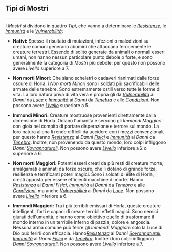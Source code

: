 ## Tipi di Mostri
---
I *Mostri* si dividono in quattro *Tipi*, che vanno a determinare le [*Resistenze*](..\combattimento\attacco.md), le [*Immunità*](..\combattimento\attacco.md) e le [*Vulnerabilità*](..\combattimento\attacco.md):

* **Nativi:** Spesso il risultato di mutazioni, infezioni o maledizioni su creature comuni generano abomini che attaccano ferocemente le creature terrestri. Essendo di solito generate da animali o normali esseri umani, non hanno nessun particolare punto debole o forte, e sono generalmente la categoria di *Mostri* più debole: per questo non possono avere *Livello* superiore a 7.

* **Non morti Minori:** Che siano scheletri o cadaveri rianimati dalle forze oscure di Horla, i *Non morti Minori* sono i soldati più sacrificabili delle armate delle tenebre. Sono estremamente ostili verso tutte le forme di vita. La loro natura priva di vita vera e propria gli dà [*Vulnerabilità*](..\combattimento\attacco.md) ai *Danni* da [*Luce*](..\combattimento\attacco.md) e [*Immunità*](..\combattimento\attacco.md) ai *Danni* da [*Tenebra*](..\combattimento\attacco.md) e alle [*Condizioni*](..\condizioni.md). Non possono avere [*Livello*](..\mostri.md) superiore a 5.

* **Immondi Minori:** Creature mostruose provenienti direttamente dalla dimensione di Horla. Odiano l'umanità e servono gli *Immondi Maggiori* con gioia nel compito di portare disperazione e terrore sul mondo. La loro natura aliena li rende difficili da uccidere con i mezzi convenzionali, per questo hanno [*Resistenza*](..\combattimento\attacco.md) ai *Danni* [*Fisici*](..\combattimento\attacco.md) e  [*Immunità*](..\combattimento\attacco.md) ai *Danni* da [*Tenebra*](..\combattimento\attacco.md). Inoltre, non provenendo da questo mondo, loro colpi infliggono *Danni* [*Sovrannaturali*](..\combattimento\attacco.md). Non possono avere [*Livello*](..\mostri.md) inferiore a 2 o superiore a 6.

* **Non morti Maggiori:** Potenti esseri creati da più resti di creature morte, amalgamati e animati da forze oscure, che li dotano di grande forza, resilienza e terrificanti poteri magici. Sono i soldati di élite di Horla, creati apposta per essere efficienti macchine di morte. Hanno [*Resistenza*](..\combattimento\attacco.md) ai *Danni* [*Fisici*](..\combattimento\attacco.md), [*Immunità*](..\combattimento\attacco.md) ai *Danni* da [*Tenebra*](..\combattimento\attacco.md) e alle [*Condizioni*](..\condizioni.md), ma anche [*Vulnerabilità*](..\combattimento\attacco.md) ai *Danni* da [*Luce*](..\combattimento\attacco.md). Non possono avere [*Livello*](..\mostri.md) inferiore a 6.

* **Immondi Maggiori:** Tra i più terribili emissari di Horla, queste creature intelligenti, forti e capaci di creare terribili effetti magici. Sono nemici giurati dell'umanità, e hanno come obiettivo quello di trasformare il mondo interno in un terribile inferno di pazzia, dolore e angoscia. Nessuna arma comune può ferire gli *Immondi Maggiori*: solo la Luce di Dio può ferirli con efficacia. Hanno[*Resistenza*](..\combattimento\attacco.md) ai *Danni* [*Sovrannaturali*](..\combattimento\attacco.md), [*Immunità*](..\combattimento\attacco.md) ai *Danni* [*Fisici*](..\combattimento\attacco.md) e da [*Tenebra*](..\combattimento\attacco.md). Inoltre i loro colpi infliggono *Danni* [*Sovrannaturali*](..\combattimento\attacco.md). Non possono avere [*Livello*](..\mostri.md) inferiore a 7.